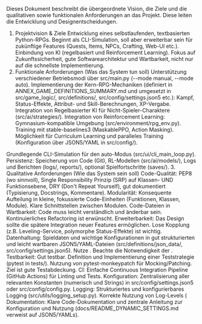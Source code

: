 Dieses Dokument beschreibt die übergeordnete Vision, die Ziele und die qualitativen sowie funktionalen Anforderungen an das Projekt. Diese leiten die Entwicklung und Designentscheidungen.
1. Projektvision & Ziele
Entwicklung eines selbstlaufenden, textbasierten Python-RPGs.
Beginnt als CLI-Simulation, soll aber erweiterbar sein für zukünftige Features (Quests, Items, NPCs, Crafting, Web-UI etc.).
Einbindung von KI (regelbasiert und Reinforcement Learning).
Fokus auf Zukunftssicherheit, gute Softwarearchitektur und Wartbarkeit, nicht nur auf die schnellste Implementierung.
2. Funktionale Anforderungen (Was das System tun soll)
Unterstützung verschiedener Betriebsmodi über src/main.py (--mode manual, --mode auto).
Implementierung der Kern-RPG-Mechaniken (definiert in ANNEX_GAME_DEFINITIONS_SUMMARY.md und umgesetzt in src/game_logic/, src/definitions/, src/config/settings.json5 etc.): Kampf, Status-Effekte, Attribut- und Skill-Berechnungen, XP-Vergabe.
Integration von Regelbasierter KI für Nicht-Spieler-Charaktere (src/ai/strategies/).
Integration von Reinforcement Learning:
Gymnasium-kompatible Umgebung (src/environment/rpg_env.py).
Training mit stable-baselines3 (MaskablePPO, Action Masking).
Möglichkeit für Curriculum Learning und paralleles Training (Konfiguration über JSON5/YAML in src/config/).


Grundlegende CLI-Simulation für den auto-Modus (src/ui/cli_main_loop.py).
Persistenz: Speicherung von Code (Git), RL-Modellen (src/ai/models/), Logs und Berichten (logs/, reports/), optional Spielfortschritte (saves/).
3. Qualitative Anforderungen (Wie das System sein soll)
Code-Qualität: PEP8 (wo sinnvoll), Single Responsibility Prinzip (SRP) auf Klassen- UND Funktionsebene, DRY (Don't Repeat Yourself), gut dokumentiert (Typisierung, Docstrings, Kommentare).
Modularität: Konsequente Aufteilung in kleine, fokussierte Code-Einheiten (Funktionen, Klassen, Module). Klare Schnittstellen zwischen Modulen. Code-Dateien in 
Wartbarkeit: Code muss leicht verständlich und änderbar sein. Kontinuierliches Refactoring ist erwünscht.
Erweiterbarkeit: Das Design sollte die spätere Integration neuer Features ermöglichen. Lose Kopplung (z.B. Leveling-Service, polymorphe Status-Effekte) ist wichtig.
Datenhaltung: Spieldaten und wichtige Konfigurationen in gut strukturierten und leicht wartbaren JSON5/YAML-Dateien (src/definitions/json_data/, src/config/settings.json5). Nutze . Beachte die Notwendigkeit der .
Testbarkeit: Gut testbar. Definition und Implementierung einer Teststrategie (pytest in tests/). Nutzung von pytest-monkeypatch für Mocking/Patching. Ziel ist gute Testabdeckung.
CI: Einfache Continuous Integration Pipeline (GitHub Actions) für Linting und Tests.
Konfiguration: Zentralisierung aller relevanten Konstanten (numerisch und Strings) in src/config/settings.json5 oder src/config/config.py.
Logging: Strukturiertes und konfigurierbares Logging (src/utils/logging_setup.py). Korrekte Nutzung von Log-Levels (
Dokumentation: Klare Code-Dokumentation und zentrale Anleitung zur Konfiguration und Nutzung (docs/README_DYNAMIC_SETTINGS.md verweist auf JSON5/YAMLs).




